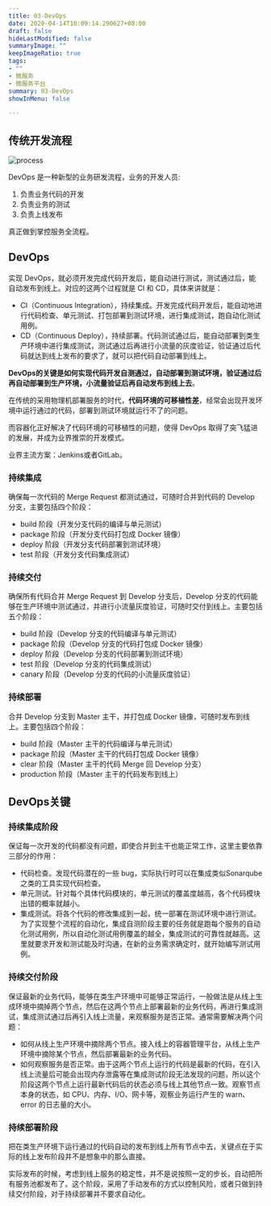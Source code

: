 ```yaml
---
title: 03-DevOps
date: 2020-04-14T10:09:14.290627+08:00
draft: false
hideLastModified: false
summaryImage: ""
keepImageRatio: true
tags:
- ""
- 微服务
- 微服务平台
summary: 03-DevOps
showInMenu: false

---
```


## 传统开发流程

![process](https://github.com/Promacanthus/Golang-Guide/blob/master/static/images/process.png)

DevOps 是一种新型的业务研发流程，业务的开发人员:

1. 负责业务代码的开发
2. 负责业务的测试
3. 负责上线发布

真正做到掌控服务全流程。

## DevOps

实现 DevOps，就必须开发完成代码开发后，能自动进行测试，测试通过后，能自动发布到线上。对应的这两个过程就是 CI 和 CD，具体来讲就是：

- CI（Continuous Integration），持续集成。开发完成代码开发后，能自动地进行代码检查、单元测试、打包部署到测试环境，进行集成测试，跑自动化测试用例。
- CD（Continuous Deploy），持续部署。代码测试通过后，能自动部署到类生产环境中进行集成测试，测试通过后再进行小流量的灰度验证，验证通过后代码就达到线上发布的要求了，就可以把代码自动部署到线上。

**DevOps的关键是如何实现代码开发自测通过，自动部署到测试环境，验证通过后再自动部署到生产环境，小流量验证后再自动发布到线上去**。

在传统的采用物理机部署服务的时代，**代码环境的可移植性差**，经常会出现开发环境中运行通过的代码，部署到测试环境就运行不了的问题。

而容器化正好解决了代码环境的可移植性的问题，使得 DevOps 取得了突飞猛进的发展，并成为业界推崇的开发模式。

业界主流方案：Jenkins或者GitLab。

### 持续集成

确保每一次代码的 Merge Request 都测试通过，可随时合并到代码的 Develop 分支，主要包括四个阶段：

- build 阶段（开发分支代码的编译与单元测试）
- package 阶段（开发分支代码打包成 Docker 镜像）
- deploy 阶段（开发分支代码部署到测试环境）
- test 阶段（开发分支代码集成测试）

### 持续交付

确保所有代码合并 Merge Request 到 Develop 分支后，Develop 分支的代码能够在生产环境中测试通过，并进行小流量灰度验证，可随时交付到线上。主要包括五个阶段：

- build 阶段（Develop 分支的代码编译与单元测试）
- package 阶段（Develop 分支的代码打包成 Docker 镜像）
- deploy 阶段（Develop 分支的代码部署到测试环境）
- test 阶段（Develop 分支的代码集成测试）
- canary 阶段（Develop 分支的代码的小流量灰度验证）

### 持续部署

合并 Develop 分支到 Master 主干，并打包成 Docker 镜像，可随时发布到线上。主要包括四个阶段：

- build 阶段（Master 主干的代码编译与单元测试）
- package 阶段（Master 主干的代码打包成 Docker 镜像）
- clear 阶段（Master 主干的代码 Merge 回 Develop 分支）
- production 阶段（Master 主干的代码发布到线上）

## DevOps关键

### 持续集成阶段

保证每一次开发的代码都没有问题，即使合并到主干也能正常工作，这里主要依靠三部分的作用：

- 代码检查。发现代码潜在的一些 bug，实际执行时可以在集成类似Sonarqube之类的工具实现代码检查。
- 单元测试。针对每个具体代码模块的，单元测试的覆盖度越高，各个代码模块出错的概率就越小。
- 集成测试。将各个代码的修改集成到一起，统一部署在测试环境中进行测试。为了实现整个流程的自动化，集成自测阶段主要的任务就是跑每个服务的自动化测试用例，所以自动化测试用例覆盖的越全，集成测试的可靠性就越高。这里就要求开发和测试能及时沟通，在新的业务需求确定时，就开始编写测试用例。

### 持续交付阶段

保证最新的业务代码，能够在类生产环境中可能够正常运行，一般做法是从线上生成环境中摘掉两个节点，然后在这两个节点上部署最新的业务代码，再进行集成测试，集成测试通过后再引入线上流量，来观察服务是否正常。通常需要解决两个问题：

- 如何从线上生产环境中摘除两个节点。接入线上的容器管理平台，从线上生产环境中摘除某个节点，然后部署最新的业务代码。
- 如何观察服务是否正常。由于这两个节点上运行的代码是最新的代码，在引入线上流量后可能会出现内存泄露等在集成测试阶段无法发现的问题，所以这个阶段这两个节点上运行最新代码后的状态必须与线上其他节点一致。观察节点本身的状态，如 CPU、内存、I/O、网卡等，观察业务运行产生的 warn、error 的日志量的大小。

### 持续部署阶段

把在类生产环境下运行通过的代码自动的发布到线上所有节点中去，关键点在于实际的线上发布阶段并不是想象中的那么直接。

实际发布的时候，考虑到线上服务的稳定性，并不是说按照一定的步长，自动把所有服务池都发布了。这个阶段，采用了手动发布的方式以控制风险，或者只做到持续交付阶段，对于持续部署并不要求自动化。
